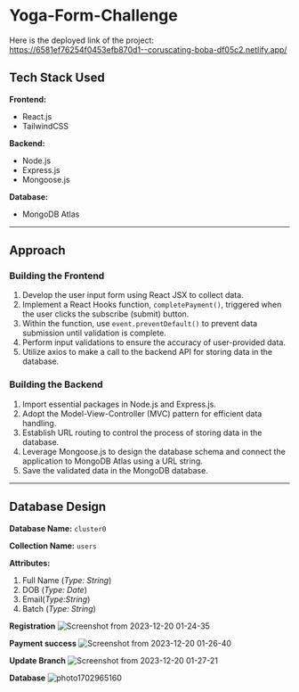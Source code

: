 # Yoga-Form-Challenge
Here is the deployed link of the project: https://6581ef76254f0453efb870d1--coruscating-boba-df05c2.netlify.app/


## Tech Stack Used

**Frontend:**
- React.js
- TailwindCSS

**Backend:**
- Node.js
- Express.js
- Mongoose.js

**Database:**
- MongoDB Atlas

---

## Approach

### Building the Frontend

1. Develop the user input form using React JSX to collect data.
2. Implement a React Hooks function, `completePayment()`, triggered when the user clicks the subscribe (submit) button.
3. Within the function, use `event.preventDefault()` to prevent data submission until validation is complete.
4. Perform input validations to ensure the accuracy of user-provided data.
5. Utilize axios to make a call to the backend API for storing data in the database.

### Building the Backend

1. Import essential packages in Node.js and Express.js.
2. Adopt the Model-View-Controller (MVC) pattern for efficient data handling.
3. Establish URL routing to control the process of storing data in the database.
4. Leverage Mongoose.js to design the database schema and connect the application to MongoDB Atlas using a URL string.
5. Save the validated data in the MongoDB database.

---

## Database Design

**Database Name:** `cluster0`

**Collection Name:** `users`

**Attributes:**
1. Full Name (*Type: String*)
2. DOB (*Type: Date*)
3. Email(*Type:String*) 
4. Batch (*Type: String*)

**Registration**
![Screenshot from 2023-12-20 01-24-35](https://github.com/tanishk-agarwal/Yoga-Form-Challenge/assets/88491381/d26ad0c2-786f-4ffc-9217-b3d179af6ebe)

**Payment success**
![Screenshot from 2023-12-20 01-26-40](https://github.com/tanishk-agarwal/Yoga-Form-Challenge/assets/88491381/0b14120e-8214-4525-9e00-ef1d4a6d34b8)

**Update Branch**
![Screenshot from 2023-12-20 01-27-21](https://github.com/tanishk-agarwal/Yoga-Form-Challenge/assets/88491381/9332aeb6-1966-44c5-a7b0-8c0ee5ef4eff)

**Database**
![photo1702965160](https://github.com/tanishk-agarwal/Yoga-Form-Challenge/assets/88491381/70974dc9-3f9a-4f20-9988-2b48738c2c5c)

